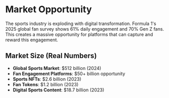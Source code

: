 # Market Opportunity

The sports industry is exploding with digital transformation. Formula 1's 2025 global fan survey shows 61% daily engagement and 70% Gen Z fans. This creates a massive opportunity for platforms that can capture and reward this engagement.

## Market Size (Real Numbers)
- **Global Sports Market**: $512 billion (2024)
- **Fan Engagement Platforms**: $50+ billion opportunity
- **Sports NFTs**: $2.6 billion (2023)
- **Fan Tokens**: $1.2 billion (2023)
- **Digital Sports Content**: $18.7 billion (2023) 